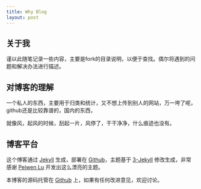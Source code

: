 ```yaml
---
title: Why Blog
layout: post
---
```


## 关于我

谨以此随笔记录一些内容，主要是fork的目录说明，以便于查找。偶尔将遇到的问题和解决办法进行描述。

## 对博客的理解

一个私人的东西，主要用于归类和统计，又不想上传到别人的网站，万一垮了呢，github还是比较靠谱的，国内的东西，

就像风，起风的时候，刮起一片，风停了，干干净净，什么痕迹也没有。

## 博客平台

这个博客通过 [Jekyll](http://jekyllrb.com/) 生成，部署在 [Github](https://pages.github.com)，主题基于 [3-Jekyll](https://github.com/P233/3-Jekyll) 修改生成，非常感谢 [Peiwen Lu](https://github.com/P233) 开发出这么漂亮的主题。

本博客的源码托管在 [Github](https://github.com/suyan/suyan.github.io) 上，如果有任何改进意见，欢迎讨论。
